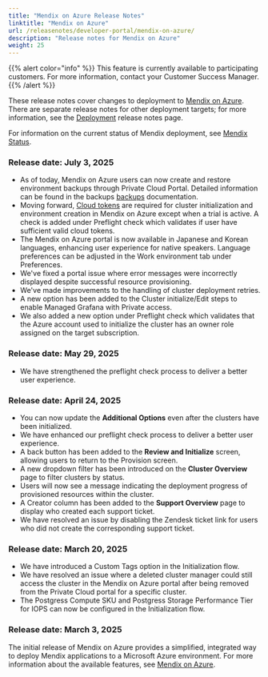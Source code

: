 ```yaml
---
title: "Mendix on Azure Release Notes"
linktitle: "Mendix on Azure"
url: /releasenotes/developer-portal/mendix-on-azure/
description: "Release notes for Mendix on Azure"
weight: 25
---
```


{{% alert color="info" %}} This feature is currently available to participating customers. For more information, contact your Customer Success Manager. {{% /alert %}}

These release notes cover changes to deployment to [Mendix on Azure](/developerportal/deploy/mendix-on-azure/). There are separate release notes for other deployment targets; for more information, see the [Deployment](/releasenotes/developer-portal/deployment/) release notes page.

For information on the current status of Mendix deployment, see [Mendix Status](https://status.mendix.com/).

### Release date: July 3, 2025
* As of today, Mendix on Azure users can now create and restore environment backups through Private Cloud Portal. Detailed information can be found in the backups [backups](/developerportal/deploy/mendix-on-azure/backups) documentation.
* Moving forward, [Cloud tokens](/control-center/cloud-tokens/) are required for cluster initialization and environment creation in Mendix on Azure except when a trial is active. A check is added under Preflight check which validates if user have sufficient valid cloud tokens.
* The Mendix on Azure portal is now available in Japanese and Korean languages, enhancing user experience for native speakers. Language preferences can be adjusted in the Work environment tab under Preferences.
* We've fixed a portal issue where error messages were incorrectly displayed despite successful resource provisioning.
* We've made improvements to the handling of cluster deployment retries.
* A new option has been added to the Cluster initialize/Edit steps to enable Managed Grafana with Private access.
* We also added a new option under Preflight check which validates that the Azure account used to initialize the cluster has an owner role assigned on the target subscription.

### Release date: May 29, 2025

* We have strengthened the preflight check process to deliver a better user experience.

### Release date: April 24, 2025

* You can now update the **Additional Options** even after the clusters have been initialized.
* We have enhanced our preflight check process to deliver a better user experience.
* A back button has been added to the **Review and Initialize** screen, allowing users to return to the Provision screen.
* A new dropdown filter has been introduced on the **Cluster Overview** page to filter clusters by status.
* Users will now see a message indicating the deployment progress of provisioned resources within the cluster.
* A Creator column has been added to the **Support Overview** page to display who created each support ticket.
* We have resolved an issue by disabling the Zendesk ticket link for users who did not create the corresponding support ticket.

### Release date: March 20, 2025

* We have introduced a Custom Tags option in the Initialization flow.
* We have resolved an issue where a deleted cluster manager could still access the cluster in the Mendix on Azure portal after being removed from the Private Cloud portal for a specific cluster.
* The Postgress Compute SKU and Postgress Storage Performance Tier for IOPS can now be configured in the Initialization flow.

### Release date: March 3, 2025

The initial release of Mendix on Azure provides a simplified, integrated way to deploy Mendix applications to a Microsoft Azure environment. For more information about the available features, see [Mendix on Azure](/developerportal/deploy/mendix-on-azure/).
